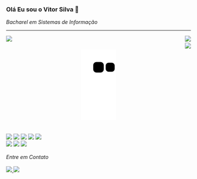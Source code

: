 ### Olá Eu sou o Vitor Silva 👋

<i>Bacharel em Sistemas de Informação</i>

<hr />

  <div>
     <img align="left" src="https://github.com/micaellimedeiros/micaellimedeiros/blob/master/image/computer-illustration.png">
  </div>

<div>

  <div align="right">
    <img width="350px" src="https://github-readme-stats.vercel.app/api/top-langs/?username=VitorSilvaTI&layout=compact&theme=tokyonight">
  </div>
 
  <div align="right">
    <img width="400px" src="https://github-readme-stats.vercel.app/api?username=VitorSilvaTI&show_icons=true&theme=tokyonight">
  </div>
  
 <div align="center">
     <img src="https://github.com/micaellimedeiros/micaellimedeiros/blob/output/github-contribution-grid-snake.svg">
 </div>

</div>

<br>

<br>

<div>
  <img src="https://img.shields.io/badge/Visual_Studio_Code-0078D4?style=for-the-badge&logo=visual%20studio%20code&logoColor=white">
  <img src="https://img.shields.io/badge/GIT-E44C30?style=for-the-badge&logo=git&logoColor=white">
  <img src="https://img.shields.io/badge/Bootstrap-563D7C?style=for-the-badge&logo=bootstrap&logoColor=white">
  <img src="https://img.shields.io/badge/jQuery-0769AD?style=for-the-badge&logo=jquery&logoColor=white">
  <img src="https://img.shields.io/badge/Figma-F24E1E?style=for-the-badge&logo=figma&logoColor=white">
  
  <br>
  
  <img src="https://img.shields.io/badge/HTML5-E34F26?style=for-the-badge&logo=html5&logoColor=white">
  <img src="https://img.shields.io/badge/CSS3-1572B6?style=for-the-badge&logo=css3&logoColor=white">
  <img src="https://img.shields.io/badge/JavaScript-323330?style=for-the-badge&logo=javascript&logoColor=F7DF1E">
<div>
  
<br>
  
<div>
  <i>Entre em Contato</i>
</div>

<br>  
  
<div>
  <a href="mailto:vitordasilvati@gmail.com">
     <img src="https://img.shields.io/badge/Gmail-D14836?style=for-the-badge&logo=gmail&logoColor=white">
  </a>
  <a href="https://www.linkedin.com/in/vitor-da-silva-400a671ab/" target="_blank">
    <img src="https://img.shields.io/badge/LinkedIn-0077B5?style=for-the-badge&logo=linkedin&logoColor=white">
  </a>
</div>
  
